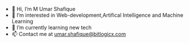 - 👋 Hi, I’m M Umar Shafique
- 👀 I’m interested in Web-development,Artifical Intelligence and Machine Learning
- 🌱 I’m currently learning new tech
- 📫 Contact me at umar.shafique@bitlogicx.com

